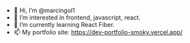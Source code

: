 - 👋 Hi, I’m @marcingol1
- 👀 I’m interested in frontend, javascript, react.
- 🌱 I’m currently learning React Fiber.
- 📫 My portfolio site: https://dev-portfolio-smoky.vercel.app/

<!---
marcingol1/marcingol1 is a ✨ special ✨ repository because its `README.md` (this file) appears on your GitHub profile.
You can click the Preview link to take a look at your changes.
--->
